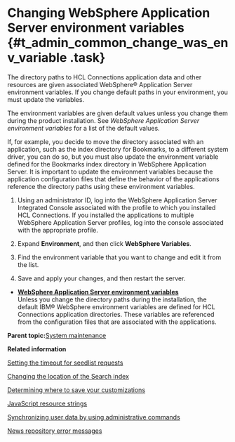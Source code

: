 # Changing WebSphere Application Server environment variables {#t_admin_common_change_was_env_variable .task}

The directory paths to HCL Connections application data and other resources are given associated WebSphere® Application Server environment variables. If you change default paths in your environment, you must update the variables.

The environment variables are given default values unless you change them during the product installation. See *WebSphere Application Server environment variables* for a list of the default values.

If, for example, you decide to move the directory associated with an application, such as the index directory for Bookmarks, to a different system driver, you can do so, but you must also update the environment variable defined for the Bookmarks index directory in WebSphere Application Server. It is important to update the environment variables because the application configuration files that define the behavior of the applications reference the directory paths using these environment variables.

1.  Using an administrator ID, log into the WebSphere Application Server Integrated Console associated with the profile to which you installed HCL Connections. If you installed the applications to multiple WebSphere Application Server profiles, log into the console associated with the appropriate profile.

2.  Expand **Environment**, and then click **WebSphere Variables**.

3.  Find the environment variable that you want to change and edit it from the list.

4.  Save and apply your changes, and then restart the server.


-   **[WebSphere Application Server environment variables](../admin/r_admin_common_was_env_variables.md)**  
Unless you change the directory paths during the installation, the default IBM® WebSphere environment variables are defined for HCL Connections application directories. These variables are referenced from the configuration files that are associated with the applications.

**Parent topic:**[System maintenance](../admin/c_admin_common_maintaining.md)

**Related information**  


[Setting the timeout for seedlist requests](../admin/t_admin_search_set_seedlist_timeout.md)

[Changing the location of the Search index](../admin/t_admin_homepage_change_index_location.md)

[Determining where to save your customizations](../customize/t_customize_find_custom_directory.md)

[JavaScript resource strings](../customize/r_customize_js_files.md)

[Synchronizing user data by using administrative commands](../admin/c_admin_common_sync_via_admin_commands1.md)

[News repository error messages](../troubleshoot/r_error_codes_news.md)

